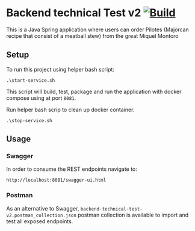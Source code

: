 # Backend technical Test v2 [![Build](https://github.com/20chix/backend-technical-test-v2/actions/workflows/maven.yml/badge.svg)](https://github.com/20chix/backend-technical-test-v2/actions/workflows/maven.yml)

This is a Java Spring application where users can order Pilotes (Majorcan recipe that consist of a meatball stew) from the great Miquel Montoro 

## Setup
To run this project using helper bash script:

```
.\start-service.sh
```
This script will build, test, package and run the application with docker compose using at port `8081`. 

Run helper bash scrip to clean up docker container.

```
.\stop-service.sh
```
## Usage

### Swagger 

In order to consume the REST endpoints navigate to:

```
http://localhost:8081/swagger-ui.html
```
### Postman

As an alternative to Swagger, `backend-technical-test-v2.postman_collection.json` postman collection is available to import and test all exposed endpoints.